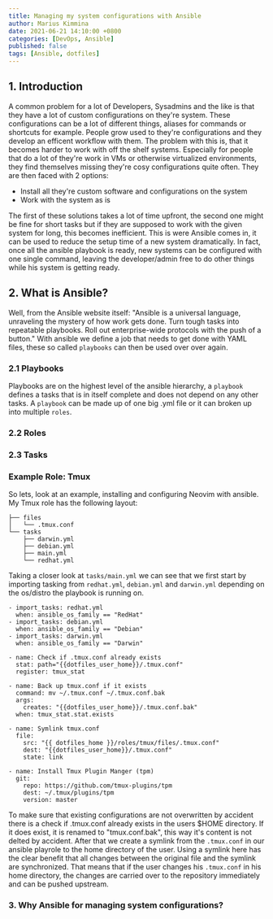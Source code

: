 ```yaml
---
title: Managing my system configurations with Ansible
author: Marius Kimmina
date: 2021-06-21 14:10:00 +0800
categories: [DevOps, Ansible]
published: false
tags: [Ansible, dotfiles]
---
```



## 1. Introduction
A common problem for a lot of Developers, Sysadmins and the like is that they have a lot of custom configurations
on they're system. These configurations can be a lot of different things, aliases for commands or shortcuts for example. 
People grow used to they're configurations and they develop an efficent workflow with them. The problem with this is, 
that it becomes harder to work with off the shelf systems. Especially for people that do a lot of they're work in
VMs or otherwise virtualized environments, they find themselves missing they're cosy configurations quite often. 
They are then faced with 2 options:

* Install all they're custom software and configurations on the system
* Work with the system as is

The first of these solutions takes a lot of time upfront, the second one might be fine for short tasks but if they are 
supposed to work with the given system for long, this becomes inefficient. This is were Ansible comes in, it can be used 
to reduce the setup time of a new system dramatically. In fact, once all the ansible playbook is ready, new systems can be 
configured with one single command, leaving the developer/admin free to do other things while his system is getting ready.

## 2. What is Ansible?

Well, from the Ansible website itself: "Ansible is a universal language, unraveling the mystery of how work gets done. 
Turn tough tasks into repeatable playbooks. Roll out enterprise-wide protocols with the push of a button." 
With ansible we define a job that needs to get done with YAML files, these so called `playbooks` can then be used over over again.

### 2.1 Playbooks
Playbooks are on the highest level of the ansible hierarchy, a `playbook` defines a tasks that is in itself complete and does not depend
on any other tasks. A `playbook` can be made up of one big .yml file or it can broken up into multiple `roles`. 

### 2.2 Roles

### 2.3 Tasks

### Example Role: Tmux
So lets, look at an example, installing and configuring Neovim with ansible. My Tmux role has the following layout:

```
├── files
│   └── .tmux.conf
└── tasks
    ├── darwin.yml
    ├── debian.yml
    ├── main.yml
    └── redhat.yml
```

Taking a closer look at `tasks/main.yml` we can see that we first start by importing tasking from `redhat.yml`, `debian.yml`
and `darwin.yml` depending on the os/distro the playbook is running on.

```
- import_tasks: redhat.yml
  when: ansible_os_family == "RedHat"
- import_tasks: debian.yml
  when: ansible_os_family == "Debian"
- import_tasks: darwin.yml
  when: ansible_os_family == "Darwin"

- name: Check if .tmux.conf already exists
  stat: path="{{dotfiles_user_home}}/.tmux.conf"
  register: tmux_stat

- name: Back up tmux.conf if it exists
  command: mv ~/.tmux.conf ~/.tmux.conf.bak
  args:
    creates: "{{dotfiles_user_home}}/.tmux.conf.bak"
  when: tmux_stat.stat.exists

- name: Symlink tmux.conf
  file:
    src: "{{ dotfiles_home }}/roles/tmux/files/.tmux.conf"
    dest: "{{dotfiles_user_home}}/.tmux.conf"
    state: link

- name: Install Tmux Plugin Manger (tpm)
  git:
    repo: https://github.com/tmux-plugins/tpm
    dest: ~/.tmux/plugins/tpm
    version: master
```

To make sure that existing configurations are not overwritten by accident there is a check if .tmux.conf already exists 
in the users $HOME directory. If it does exist, it is renamed to "tmux.conf.bak", this way it's content is not delted by accident.
After that we create a symlink from the `.tmux.conf` in our ansible playrole to the home directory of the user.
Using a symlink here has the clear benefit that all changes between the original file and the symlink are synchronized. 
That means that if the user changes his `.tmux.conf` in his home directory, the changes are carried over to the repository 
immediately and can be pushed upstream.


### 3. Why Ansible for managing system configurations?


